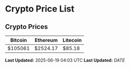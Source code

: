 # Crypto Price List

## Crypto Prices
| Bitcoin | Ethereum | Litecoin |
| ------- | -------- | -------- |
| $105061 | $2524.17 | $85.18 |
**Last Updated:** 2025-06-19 04:03 UTC
**Last Updated:** $DATE$
